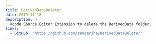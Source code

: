 ```yaml
---
title: DerivedDataDeleter
date: 2019-11-18
description: >
  Xcode Source Editor Extension to delete the DerivedData folder.
links:
  - GitHub: "https://github.com/saagarjha/DerivedDataDeleter"
---
```

